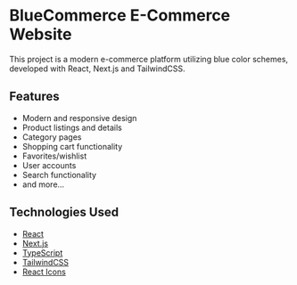 # BlueCommerce E-Commerce Website

This project is a modern e-commerce platform utilizing blue color schemes, developed with React, Next.js and TailwindCSS.

## Features

- Modern and responsive design
- Product listings and details
- Category pages
- Shopping cart functionality
- Favorites/wishlist
- User accounts
- Search functionality
- and more...

## Technologies Used

- [React](https://reactjs.org/)
- [Next.js](https://nextjs.org/)
- [TypeScript](https://www.typescriptlang.org/)
- [TailwindCSS](https://tailwindcss.com/)
- [React Icons](https://react-icons.github.io/react-icons/)
